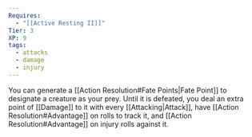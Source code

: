 ```yaml
---
Requires:
  - "[[Active Resting II]]"
Tier: 3
XP: 9
tags:
  - attacks
  - damage
  - injury
---
```

You can generate a [[Action Resolution#Fate Points|Fate Point]] to designate a creature as your prey. Until it is defeated, you deal an extra point of [[Damage]] to it with every [[Attacking|Attack]], have [[Action Resolution#Advantage]] on rolls to track it, and [[Action Resolution#Advantage]] on injury rolls against it.